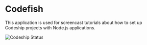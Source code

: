 Codefish
======================

This application is used for screencast tutorials about how to set up Codeship projects with Node.js applications.

![Codeship Status](https://www.codeship.io/projects/71a1b1a0-19f3-0131-9af3-76513e4d1808/status)
